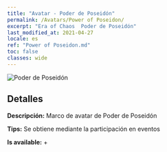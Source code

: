 ```yaml
---
title: "Avatar - Poder de Poseidón"
permalink: /Avatars/Power of Poseidon/
excerpt: "Era of Chaos  Poder de Poseidón"
last_modified_at: 2021-04-27
locale: es
ref: "Power of Poseidon.md"
toc: false
classes: wide
---
```

 ![Poder de Poseidón](/images/a/avatarFrame_82.png)

## Detalles

 **Descripción:** Marco de avatar de Poder de Poseidón 

 **Tips:** Se obtiene mediante la participación en eventos 

 **Is available:**  + 

